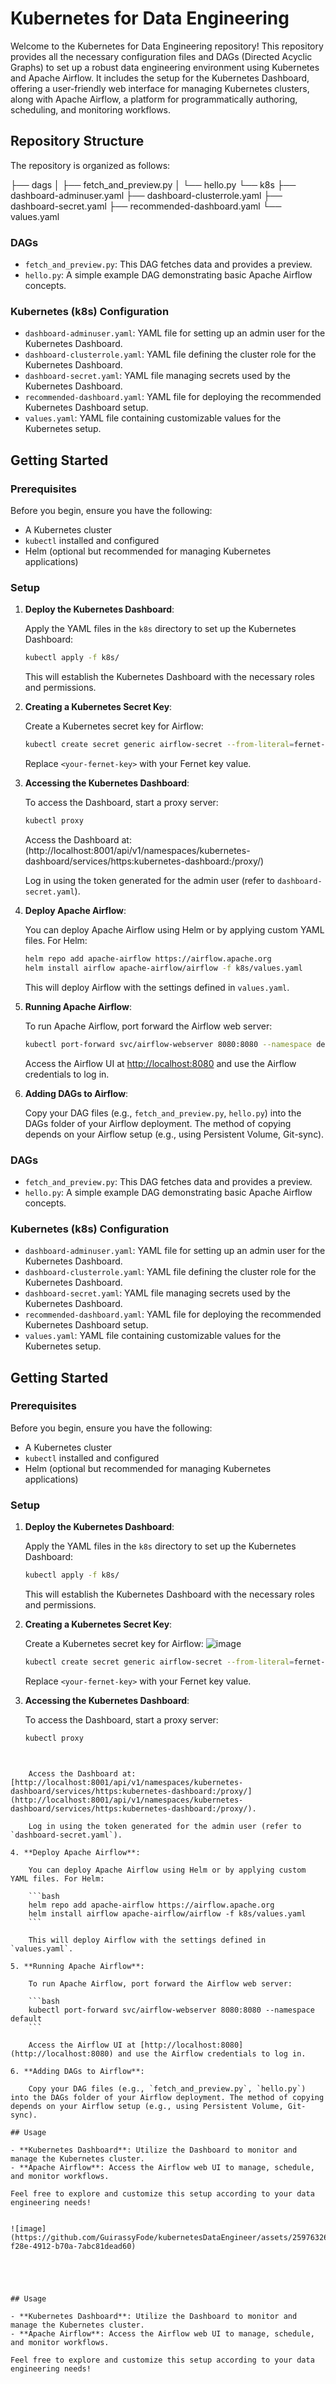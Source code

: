 
# Kubernetes for Data Engineering

Welcome to the Kubernetes for Data Engineering repository! This repository provides all the necessary configuration files and DAGs (Directed Acyclic Graphs) to set up a robust data engineering environment using Kubernetes and Apache Airflow. It includes the setup for the Kubernetes Dashboard, offering a user-friendly web interface for managing Kubernetes clusters, along with Apache Airflow, a platform for programmatically authoring, scheduling, and monitoring workflows.

## Repository Structure

The repository is organized as follows:

├── dags
│ ├── fetch_and_preview.py
│ └── hello.py
└── k8s
├── dashboard-adminuser.yaml
├── dashboard-clusterrole.yaml
├── dashboard-secret.yaml
├── recommended-dashboard.yaml
└── values.yaml



### DAGs

- `fetch_and_preview.py`: This DAG fetches data and provides a preview.
- `hello.py`: A simple example DAG demonstrating basic Apache Airflow concepts.

### Kubernetes (k8s) Configuration

- `dashboard-adminuser.yaml`: YAML file for setting up an admin user for the Kubernetes Dashboard.
- `dashboard-clusterrole.yaml`: YAML file defining the cluster role for the Kubernetes Dashboard.
- `dashboard-secret.yaml`: YAML file managing secrets used by the Kubernetes Dashboard.
- `recommended-dashboard.yaml`: YAML file for deploying the recommended Kubernetes Dashboard setup.
- `values.yaml`: YAML file containing customizable values for the Kubernetes setup.

## Getting Started

### Prerequisites

Before you begin, ensure you have the following:

- A Kubernetes cluster
- `kubectl` installed and configured
- Helm (optional but recommended for managing Kubernetes applications)

### Setup

1. **Deploy the Kubernetes Dashboard**:

    Apply the YAML files in the `k8s` directory to set up the Kubernetes Dashboard:

    ```bash
    kubectl apply -f k8s/
    ```

    This will establish the Kubernetes Dashboard with the necessary roles and permissions.

2. **Creating a Kubernetes Secret Key**:

    Create a Kubernetes secret key for Airflow:

    ```bash
    kubectl create secret generic airflow-secret --from-literal=fernet-key=<your-fernet-key>
    ```

    Replace `<your-fernet-key>` with your Fernet key value.

3. **Accessing the Kubernetes Dashboard**:

    To access the Dashboard, start a proxy server:

    ```bash
    kubectl proxy
    ```

    Access the Dashboard at: 
   (http://localhost:8001/api/v1/namespaces/kubernetes-dashboard/services/https:kubernetes-dashboard:/proxy/)
   

    Log in using the token generated for the admin user (refer to `dashboard-secret.yaml`).

5. **Deploy Apache Airflow**:

    You can deploy Apache Airflow using Helm or by applying custom YAML files. For Helm:

    ```bash
    helm repo add apache-airflow https://airflow.apache.org
    helm install airflow apache-airflow/airflow -f k8s/values.yaml
    ```

    This will deploy Airflow with the settings defined in `values.yaml`.

6. **Running Apache Airflow**:

    To run Apache Airflow, port forward the Airflow web server:

    ```bash
    kubectl port-forward svc/airflow-webserver 8080:8080 --namespace default
    ```

    Access the Airflow UI at [http://localhost:8080](http://localhost:8080) and use the Airflow credentials to log in.

7. **Adding DAGs to Airflow**:

    Copy your DAG files (e.g., `fetch_and_preview.py`, `hello.py`) into the DAGs folder of your Airflow deployment. The method of copying depends on your Airflow setup (e.g., using Persistent Volume, Git-sync).


### DAGs

- `fetch_and_preview.py`: This DAG fetches data and provides a preview.
- `hello.py`: A simple example DAG demonstrating basic Apache Airflow concepts.

### Kubernetes (k8s) Configuration

- `dashboard-adminuser.yaml`: YAML file for setting up an admin user for the Kubernetes Dashboard.
- `dashboard-clusterrole.yaml`: YAML file defining the cluster role for the Kubernetes Dashboard.
- `dashboard-secret.yaml`: YAML file managing secrets used by the Kubernetes Dashboard.
- `recommended-dashboard.yaml`: YAML file for deploying the recommended Kubernetes Dashboard setup.
- `values.yaml`: YAML file containing customizable values for the Kubernetes setup.

## Getting Started

### Prerequisites

Before you begin, ensure you have the following:

- A Kubernetes cluster
- `kubectl` installed and configured
- Helm (optional but recommended for managing Kubernetes applications)

### Setup

1. **Deploy the Kubernetes Dashboard**:

    Apply the YAML files in the `k8s` directory to set up the Kubernetes Dashboard:

    ```bash
    kubectl apply -f k8s/
    ```

    This will establish the Kubernetes Dashboard with the necessary roles and permissions.

2. **Creating a Kubernetes Secret Key**:

    Create a Kubernetes secret key for Airflow:
![image](https://github.com/GuirassyFode/kubernetesDataEngineer/assets/25976326/f767652c-a405-46b1-94f6-1d9650bf917d)

    ```bash
    kubectl create secret generic airflow-secret --from-literal=fernet-key=<your-fernet-key>
    ```

    Replace `<your-fernet-key>` with your Fernet key value.

3. **Accessing the Kubernetes Dashboard**:

    To access the Dashboard, start a proxy server:

    ```bash
    kubectl proxy

    

```

    Access the Dashboard at: [http://localhost:8001/api/v1/namespaces/kubernetes-dashboard/services/https:kubernetes-dashboard:/proxy/](http://localhost:8001/api/v1/namespaces/kubernetes-dashboard/services/https:kubernetes-dashboard:/proxy/).

    Log in using the token generated for the admin user (refer to `dashboard-secret.yaml`).

4. **Deploy Apache Airflow**:

    You can deploy Apache Airflow using Helm or by applying custom YAML files. For Helm:

    ```bash
    helm repo add apache-airflow https://airflow.apache.org
    helm install airflow apache-airflow/airflow -f k8s/values.yaml
    ```

    This will deploy Airflow with the settings defined in `values.yaml`.

5. **Running Apache Airflow**:

    To run Apache Airflow, port forward the Airflow web server:

    ```bash
    kubectl port-forward svc/airflow-webserver 8080:8080 --namespace default
    ```

    Access the Airflow UI at [http://localhost:8080](http://localhost:8080) and use the Airflow credentials to log in.

6. **Adding DAGs to Airflow**:

    Copy your DAG files (e.g., `fetch_and_preview.py`, `hello.py`) into the DAGs folder of your Airflow deployment. The method of copying depends on your Airflow setup (e.g., using Persistent Volume, Git-sync).

## Usage

- **Kubernetes Dashboard**: Utilize the Dashboard to monitor and manage the Kubernetes cluster.
- **Apache Airflow**: Access the Airflow web UI to manage, schedule, and monitor workflows.

Feel free to explore and customize this setup according to your data engineering needs!


![image](https://github.com/GuirassyFode/kubernetesDataEngineer/assets/25976326/187dfbd3-f28e-4912-b70a-7abc81dead60)





## Usage

- **Kubernetes Dashboard**: Utilize the Dashboard to monitor and manage the Kubernetes cluster.
- **Apache Airflow**: Access the Airflow web UI to manage, schedule, and monitor workflows.

Feel free to explore and customize this setup according to your data engineering needs!
